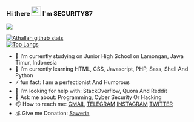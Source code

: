 ### Hi there <img src="https://media.giphy.com/media/hvRJCLFzcasrR4ia7z/giphy.gif" width="25px"/> I'm SECURITY87

![](https://visitor-badge.glitch.me/badge?page_id=SECURITY87)

[![Athallah github stats](https://github-readme-stats.vercel.app/api?username=SECURITY87&show_icons=true&theme=radical)](https://github.com/AthallahDzaki/)<br>
[![Top Langs](https://github-readme-stats.vercel.app/api/top-langs/?username=SECURITY87&layout=compact)](https://github.com/SECURITY87/github-readme-stats)
[](https://github-profile-trophy.vercel.app/?username=MhankBarBar&row=2&column=3)
- 🔭 I’m currently studying on Junior High School on Lamongan, Jawa Timur, Indonesia
- 🌱 I’m currently learning HTML, CSS, Javascript, PHP, Sass, Shell And Python
- ⚡ fun fact:  I am a perfectionist And Humorous 
- 🤔 I’m looking for help with: StackOverflow, Quora And Reddit
- 💬 Ask me about: Programming, Cyber Security Or Hacking
- 📫 How to reach me: [GMAIL](mailto:mrpredatoranonymous@gmail.com) [TELEGRAM](https://t.me/DecHex) [INSTAGRAM](https://instagram.com/Haxnology_ID) [TWITTER](https://twitter.com/Haxnology_ID)
 - 💰 Give me Donation: [Saweria](https://saweria.co/SECURITY87)
 
 
<!--
**SECURITY87/SECURITY87** is a ✨ _special_ ✨ repository because its `README.md` (this file) appears on your GitHub profile.

Here are some ideas to get you started:

- 🔭 I’m currently working on ...
- 🌱 I’m currently learning ...
- 👯 I’m looking to collaborate on ...
- 🤔 I’m looking for help with ...
- 💬 Ask me about ...
- 📫 How to reach me: [GMAIL](mailto:mrpredatoranonymous@gmail.com) [TELEGRAM](https://t.me/DecHex) [INSTAGRAM](https://instagram.com/Haxnology_ID) [TWITTER](https://twitter.com/Haxnology_ID)
- 😄 Pronouns: ...
- ⚡ Fun fact: ...
-->
